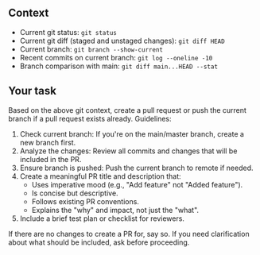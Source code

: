 ## Context

- Current git status: `git status`
- Current git diff (staged and unstaged changes): `git diff HEAD`
- Current branch: `git branch --show-current`
- Recent commits on current branch: `git log --oneline -10`
- Branch comparison with main: `git diff main...HEAD --stat`

## Your task

Based on the above git context, create a pull request or push the current branch if a pull request exists already. Guidelines:

1. Check current branch: If you're on the main/master branch, create a new branch first.
2. Analyze the changes: Review all commits and changes that will be included in the PR.
3. Ensure branch is pushed: Push the current branch to remote if needed.
4. Create a meaningful PR title and description that:
   - Uses imperative mood (e.g., "Add feature" not "Added feature").
   - Is concise but descriptive.
   - Follows existing PR conventions.
   - Explains the "why" and impact, not just the "what".
5. Include a brief test plan or checklist for reviewers.

If there are no changes to create a PR for, say so. If you need clarification about what should be included, ask before proceeding.

